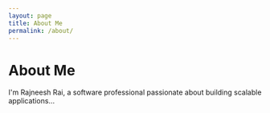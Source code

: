 ```yaml
---
layout: page
title: About Me
permalink: /about/
---
```


# About Me

I'm Rajneesh Rai, a software professional passionate about building scalable applications...
